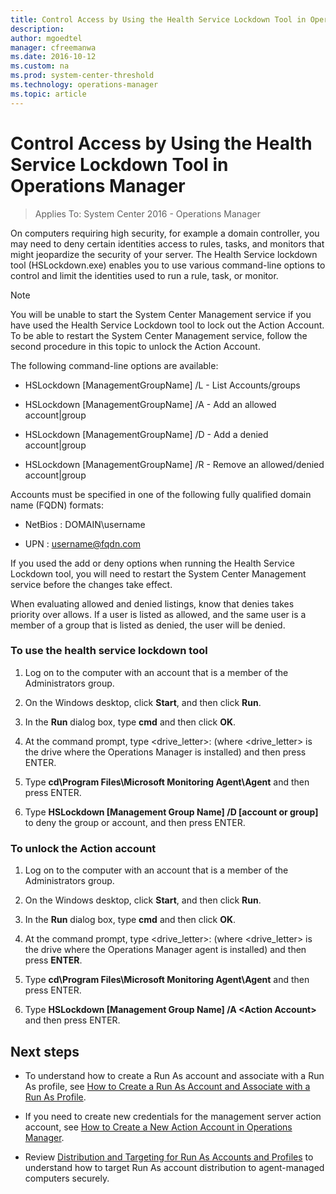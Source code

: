 ```yaml
---
title: Control Access by Using the Health Service Lockdown Tool in Operations Manager
description:  
author: mgoedtel
manager: cfreemanwa
ms.date: 2016-10-12
ms.custom: na
ms.prod: system-center-threshold
ms.technology: operations-manager
ms.topic: article
---
```


# Control Access by Using the Health Service Lockdown Tool in Operations Manager

>Applies To: System Center 2016 - Operations Manager

On computers requiring high security, for example a domain controller, you may need to deny certain identities access to rules, tasks, and monitors that might jeopardize the security of your server. The Health Service lockdown tool (HSLockdown.exe) enables you to use various command\-line options to control and limit the identities used to run a rule, task, or monitor.  
  
> [!NOTE]  
> You will be unable to start the System Center Management service if you have used the Health Service Lockdown tool to lock out the Action Account. To be able to restart the System Center Management service, follow the second procedure in this topic to unlock the Action Account.  
  
The following command\-line options are available:  
  
-   HSLockdown \[ManagementGroupName\] /L - List Accounts\/groups  
  
-   HSLockdown \[ManagementGroupName\] /A - Add an allowed account|group  
  
-   HSLockdown \[ManagementGroupName\] /D - Add a denied account|group  
  
-   HSLockdown \[ManagementGroupName\] /R - Remove an allowed\/denied account|group  
  
Accounts must be specified in one of the following fully qualified domain name (FQDN) formats:  
  
-   NetBios : DOMAIN\username  
  
-   UPN     : username@fqdn.com  
  
If you used the add or deny options when running the Health Service Lockdown tool, you will need to restart the System Center Management service before the changes take effect.  
  
When evaluating allowed and denied listings, know that denies takes priority over allows. If a user is listed as allowed, and the same user is a member of a group that is listed as denied, the user will be denied.  
  
### To use the health service lockdown tool  
  
1.  Log on to the computer with an account that is a member of the Administrators group.  
  
2.  On the Windows desktop, click **Start**, and then click **Run**.  
  
3.  In the **Run** dialog box, type **cmd** and then click **OK**.  
  
4.  At the command prompt, type <drive_letter>: (where <drive_letter> is the drive where the Operations Manager is installed) and then press ENTER.  
  
5.  Type **cd\Program Files\Microsoft Monitoring Agent\Agent** and then press ENTER.  
  
6.  Type **HSLockdown \[Management Group Name\] /D \[account or group\]** to deny the group or account, and then press ENTER.  
  
### To unlock the Action account  
  
1.  Log on to the computer with an account that is a member of the Administrators group.  
  
2.  On the Windows desktop, click **Start**, and then click **Run**.  
  
3.  In the **Run** dialog box, type **cmd** and then click **OK**.  
  
4.  At the command prompt, type <drive_letter>: \(where <drive_letter> is the drive where the Operations Manager agent is installed\) and then press **ENTER**.  
  
5.  Type **cd\Program Files\Microsoft Monitoring Agent\Agent** and then press ENTER.  
  
6.  Type **HSLockdown \[Management Group Name\] /A \<Action Account\>** and then press ENTER.  
  
## Next steps

- To understand how to create a Run As account and associate with a Run As profile, see [How to Create a Run As Account and Associate with a Run As Profile](how-to-create-a-run-as-account-and-associate-to-a-profile.md).

- If you need to create new credentials for the management server action account, see [How to Create a New Action Account in Operations Manager](How-to-Create-a-New-Action-Account-in-Operations-Manager.md).

- Review [Distribution and Targeting for Run As Accounts and Profiles](distribution-and-targeting-for-run-as-accounts-and-profiles.md) to understand how to target Run As account  distribution to agent-managed computers securely.  